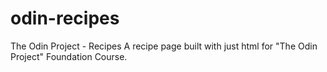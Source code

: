 # odin-recipes
The Odin Project - Recipes
A recipe page built with just html for "The Odin Project" Foundation Course.